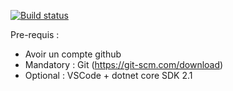 [![Build status](https://ci.appveyor.com/api/projects/status/0ahnxwq51qu8fu2w?svg=true)](https://ci.appveyor.com/project/Lolombaba/coding4fun-git)

Pre-requis : 
- Avoir un compte github
- Mandatory : Git (https://git-scm.com/download)
- Optional : VSCode + dotnet core SDK 2.1
